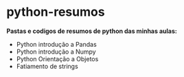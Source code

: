 # python-resumos
**Pastas e codigos de resumos de python das minhas aulas:**
- Python introdução a Pandas
- Python introdução a Numpy
- Python Orientação a Objetos
- Fatiamento de strings

